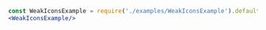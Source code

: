 ```jsx noeditor
const WeakIconsExample = require('./examples/WeakIconsExample').default;
<WeakIconsExample/>
```
